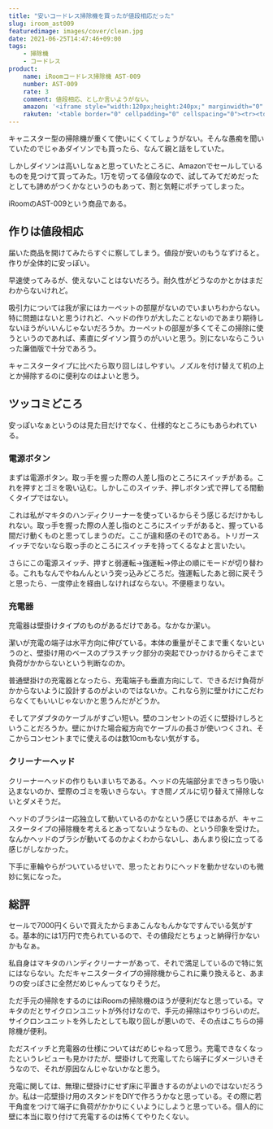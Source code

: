 ```yaml
---
title: "安いコードレス掃除機を買ったが値段相応だった"
slug: iroom_ast009
featuredimage: images/cover/clean.jpg
date: 2021-06-25T14:47:46+09:00
tags:
    - 掃除機
    - コードレス
product:
    name: iRoomコードレス掃除機 AST-009
    number: AST-009
    rate: 3
    comment: 値段相応、としか言いようがない。
    amazon: '<iframe style="width:120px;height:240px;" marginwidth="0" marginheight="0" scrolling="no" frameborder="0" src="//rcm-fe.amazon-adsystem.com/e/cm?lt1=_blank&bc1=000000&IS2=1&bg1=FFFFFF&fc1=000000&lc1=0000FF&t=illusionspace-22&language=ja_JP&o=9&p=8&l=as4&m=amazon&f=ifr&ref=as_ss_li_til&asins=B07CB9R6ZX&linkId=cb878a0ac8dcf420b99bc3ff80e289b0"></iframe>'
    rakuten: '<table border="0" cellpadding="0" cellspacing="0"><tr><td><div style="border:1px solid #95a5a6;border-radius:.75rem;background-color:#FFFFFF;width:504px;margin:0px;padding:5px;text-align:center;overflow:hidden;"><table><tr><td style="width:240px"><a href="https://hb.afl.rakuten.co.jp/ichiba/2095660a.76782f4c.2095660b.25e8e258/?pc=https%3A%2F%2Fitem.rakuten.co.jp%2Fcarinterior-bellatrix%2Fast-009%2F&link_type=picttext&ut=eyJwYWdlIjoiaXRlbSIsInR5cGUiOiJwaWN0dGV4dCIsInNpemUiOiIyNDB4MjQwIiwibmFtIjoxLCJuYW1wIjoicmlnaHQiLCJjb20iOjEsImNvbXAiOiJkb3duIiwicHJpY2UiOjEsImJvciI6MSwiY29sIjoxLCJiYnRuIjoxLCJwcm9kIjowLCJhbXAiOmZhbHNlfQ%3D%3D" target="_blank" rel="nofollow sponsored noopener" style="word-wrap:break-word;"  ><img src="https://hbb.afl.rakuten.co.jp/hgb/2095660a.76782f4c.2095660b.25e8e258/?me_id=1346267&item_id=10000064&pc=https%3A%2F%2Fthumbnail.image.rakuten.co.jp%2F%400_mall%2Fcarinterior-bellatrix%2Fcabinet%2F202104%2F28_5point%2F009.jpg%3F_ex%3D240x240&s=240x240&t=picttext" border="0" style="margin:2px" alt="[商品価格に関しましては、リンクが作成された時点と現時点で情報が変更されている場合がございます。]" title="[商品価格に関しましては、リンクが作成された時点と現時点で情報が変更されている場合がございます。]"></a></td><td style="vertical-align:top;width:248px;"><p style="font-size:12px;line-height:1.4em;text-align:left;margin:0px;padding:2px 6px;word-wrap:break-word"><a href="https://hb.afl.rakuten.co.jp/ichiba/2095660a.76782f4c.2095660b.25e8e258/?pc=https%3A%2F%2Fitem.rakuten.co.jp%2Fcarinterior-bellatrix%2Fast-009%2F&link_type=picttext&ut=eyJwYWdlIjoiaXRlbSIsInR5cGUiOiJwaWN0dGV4dCIsInNpemUiOiIyNDB4MjQwIiwibmFtIjoxLCJuYW1wIjoicmlnaHQiLCJjb20iOjEsImNvbXAiOiJkb3duIiwicHJpY2UiOjEsImJvciI6MSwiY29sIjoxLCJiYnRuIjoxLCJwcm9kIjowLCJhbXAiOmZhbHNlfQ%3D%3D" target="_blank" rel="nofollow sponsored noopener" style="word-wrap:break-word;"  >【期間限定500円OFFクーポン!!】【全品ポイント5倍】掃除機 コードレス コードレス掃除機 スタンド 充電式掃除機 サイクロン掃除機 静音 軽量 軽い 車用 ハンディクリーナー コンパクト掃除機 ハンディ掃除機 コンパクト 強力 吸引力 12000Pa ハンディ クリーナー 便利</a><br><span >価格：9980円（税込、送料無料)</span> <span style="color:#BBB">(2021/6/25時点)</span></p><div style="margin:10px;"><a href="https://hb.afl.rakuten.co.jp/ichiba/2095660a.76782f4c.2095660b.25e8e258/?pc=https%3A%2F%2Fitem.rakuten.co.jp%2Fcarinterior-bellatrix%2Fast-009%2F&link_type=picttext&ut=eyJwYWdlIjoiaXRlbSIsInR5cGUiOiJwaWN0dGV4dCIsInNpemUiOiIyNDB4MjQwIiwibmFtIjoxLCJuYW1wIjoicmlnaHQiLCJjb20iOjEsImNvbXAiOiJkb3duIiwicHJpY2UiOjEsImJvciI6MSwiY29sIjoxLCJiYnRuIjoxLCJwcm9kIjowLCJhbXAiOmZhbHNlfQ%3D%3D" target="_blank" rel="nofollow sponsored noopener" style="word-wrap:break-word;"  ><img src="https://static.affiliate.rakuten.co.jp/makelink/rl.svg" style="float:left;max-height:27px;width:auto;margin-top:0"></a><a href="https://hb.afl.rakuten.co.jp/ichiba/2095660a.76782f4c.2095660b.25e8e258/?pc=https%3A%2F%2Fitem.rakuten.co.jp%2Fcarinterior-bellatrix%2Fast-009%2F%3Fscid%3Daf_pc_bbtn&link_type=picttext&ut=eyJwYWdlIjoiaXRlbSIsInR5cGUiOiJwaWN0dGV4dCIsInNpemUiOiIyNDB4MjQwIiwibmFtIjoxLCJuYW1wIjoicmlnaHQiLCJjb20iOjEsImNvbXAiOiJkb3duIiwicHJpY2UiOjEsImJvciI6MSwiY29sIjoxLCJiYnRuIjoxLCJwcm9kIjowLCJhbXAiOmZhbHNlfQ==" target="_blank" rel="nofollow sponsored noopener" style="word-wrap:break-word;"  ><div style="float:right;width:41%;height:27px;background-color:#bf0000;color:#fff!important;font-size:12px;font-weight:500;line-height:27px;margin-left:1px;padding: 0 12px;border-radius:16px;cursor:pointer;text-align:center;">楽天で購入</div></a></div></td></tr></table></div><br><p style="color:#000000;font-size:12px;line-height:1.4em;margin:5px;word-wrap:break-word"></p></td></tr></table>'
---
```


キャニスター型の掃除機が重くて使いにくくてしょうがない。そんな愚痴を聞いていたのでじゃあダイソンでも買ったら、なんて親と話をしていた。

しかしダイソンは高いしなぁと思っていたところに、Amazonでセールしているものを見つけて買ってみた。1万を切ってる値段なので、試してみてだめだったとしても諦めがつくかなというのもあって、割と気軽にポチってしまった。

iRoomのAST-009という商品である。

<!--more-->

## 作りは値段相応

届いた商品を開けてみたらすぐに察してしまう。値段が安いのもうなずけると。作りが全体的に安っぽい。

早速使ってみるが、使えないことはないだろう。耐久性がどうなのかとかはまだわからないけれど。

吸引力については我が家にはカーペットの部屋がないのでいまいちわからない。特に問題はないと思うけれど、ヘッドの作りが大したことないのであまり期待しないほうがいいんじゃないだろうか。カーペットの部屋が多くてそこの掃除に使うというのであれば、素直にダイソン買うのがいいと思う。別にないならこういった廉価版で十分であろう。

キャニスタータイプに比べたら取り回しはしやすい。ノズルを付け替えて机の上とか掃除するのに便利なのはよいと思う。

## ツッコミどころ

安っぽいなぁというのは見た目だけでなく、仕様的なところにもあらわれている。

### 電源ボタン

まずは電源ボタン。取っ手を握った際の人差し指のところにスイッチがある。これを押すとゴミを吸い込む。しかしこのスイッチ、押しボタン式で押してる間動くタイプではない。

これは私がマキタのハンディクリーナーを使っているからそう感じるだけかもしれない。取っ手を握った際の人差し指のところにスイッチがあると、握っている間だけ動くものと思ってしまうのだ。ここが違和感のその1である。トリガースイッチでないなら取っ手のところにスイッチを持ってくるなよと言いたい。

さらにこの電源スイッチ、押すと弱運転→強運転→停止の順にモードが切り替わる。これもなんでやねんんという突っ込みどころだ。強運転したあと弱に戻そうと思ったら、一度停止を経由しなければならない。不便極まりない。

### 充電器

充電器は壁掛けタイプのものがあるだけである。なかなか潔い。

潔いが充電の端子は水平方向に伸びている。本体の重量がそこまで重くないというのと、壁掛け用のベースのプラスチック部分の突起でひっかけるからそこまで負荷がかからないという判断なのか。

普通壁掛けの充電器となったら、充電端子も垂直方向にして、できるだけ負荷がかからないように設計するのがよいのではないか。これなら別に壁かけにこだわらなくてもいいじゃないかと思うんだがどうか。

そしてアダプタのケーブルがすごい短い。壁のコンセントの近くに壁掛けしろということだろうか。壁にかけた場合縦方向でケーブルの長さが使いつくされ、そこからコンセントまでに使えるのは数10cmもない気がする。

### クリーナーヘッド

クリーナーヘッドの作りもいまいちである。ヘッドの先端部分まできっちり吸い込まないのか、壁際のゴミを吸いきらない。すき間ノズルに切り替えて掃除しないとダメそうだ。

ヘッドのブラシは一応独立して動いているのかなという感じではあるが、キャニスタータイプの掃除機を考えるとあってないようなもの、という印象を受けた。なんかヘッドのブラシが動いてるのかよくわからないし、あんまり役に立ってる感じがしなかった。

下手に車輪やらがついているせいで、思ったとおりにヘッドを動かせないのも微妙に気になった。

## 総評

セールで7000円くらいで買えたからまあこんなもんかなですんでいる気がする。基本的には1万円で売られているので、その値段だとちょっと納得行かないかもなぁ。

私自身はマキタのハンディクリーナーがあって、それで満足しているので特に気にはならない。ただキャニスタータイプの掃除機からこれに乗り換えると、あまりの安っぽさに全然だめじゃんってなりそうだ。

ただ手元の掃除をするのにはiRoomの掃除機のほうが便利だなと思っている。マキタのだとサイクロンユニットが外付けなので、手元の掃除はやりづらいのだ。サイクロンユニットを外したとしても取り回しが悪いので、その点はこちらの掃除機が便利。

ただスイッチと充電器の仕様についてはだめじゃねって思う。充電できなくなったというレビューも見かけたが、壁掛けして充電してたら端子にダメージいきそうなので、それが原因なんじゃないかなと思う。

充電に関しては、無理に壁掛けにせず床に平置きするのがよいのではないだろうか。私は一応壁掛け用のスタンドをDIYで作ろうかなと思っている。その際に若干角度をつけて端子に負荷がかかりにくいようにしようと思っている。個人的に壁に本当に取り付けて充電するのは怖くてやりたくない。